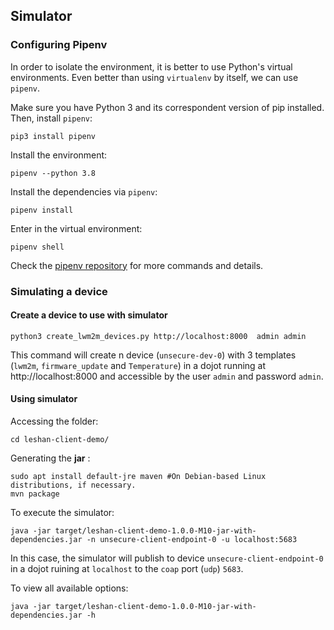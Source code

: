 ## Simulator

### Configuring Pipenv

In order to isolate the environment, it is better to use Python's virtual environments. Even better
than using `virtualenv` by itself, we can use `pipenv`.

Make sure you have Python 3 and its correspondent version of pip installed. Then, install `pipenv`:

```shell
pip3 install pipenv
```

Install the environment:

```shell
pipenv --python 3.8
```

Install the dependencies via `pipenv`:

```shell
pipenv install
```

Enter in the virtual environment:
```shell
pipenv shell
```

Check the [pipenv repository](https://github.com/pypa/pipenv/) for more commands and details.

### Simulating a device

#### Create a device to use with simulator

```shell
python3 create_lwm2m_devices.py http://localhost:8000  admin admin
```

This command will create n device (`unsecure-dev-0`) with 3 templates (`lwm2m`, `firmware_update` and `Temperature`) in a dojot running at
 http://localhost:8000 and accessible by the user `admin` and password `admin`.


#### Using simulator

Accessing the folder:

```shell
cd leshan-client-demo/
```

Generating the **jar** :

```shell
sudo apt install default-jre maven #On Debian-based Linux distributions, if necessary.
mvn package
```

To execute the simulator:

```shell
java -jar target/leshan-client-demo-1.0.0-M10-jar-with-dependencies.jar -n unsecure-client-endpoint-0 -u localhost:5683
```

In this case, the simulator will publish to device `unsecure-client-endpoint-0` in a dojot ruining at `localhost` to the `coap` port  (`udp`) `5683`.


To view all available options:

```shell
java -jar target/leshan-client-demo-1.0.0-M10-jar-with-dependencies.jar -h
```


